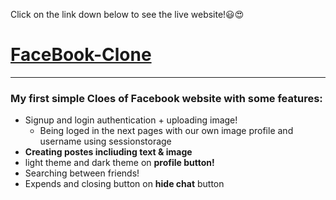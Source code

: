 Click on the link down below to see the live website!😃😍
# [FaceBook-Clone](https://socialbookapplis.netlify.app/) 
___
### My first simple Cloes of Facebook website with some features:
+ Signup and login authentication + uploading image!
  + Being loged in the next pages with our own image profile and username using sessionstorage
+ **Creating postes incliuding text & image**
+ light theme and dark theme on **profile button!**
+ Searching between friends!
+ Expends and closing button on **hide chat** button
